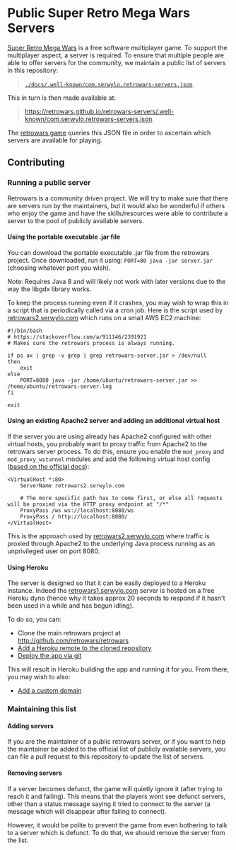 # Public Super Retro Mega Wars Servers

[Super Retro Mega Wars](https://github.com/retrowars/retrowars) is a free software multiplayer game.
To support the multiplayer aspect, a server is required.
To ensure that multiple people are able to offer servers for the community, we maintain a public
list of servers in this repository:

> [`./docs/.well-known/com.serwylo.retrowars-servers.json`](./docs/.well-known/com.serwylo.retrowars-servers.json).

This in turn is then made available at:

> https://retrowars.github.io/retrowars-servers/.well-known/com.serwylo.retrowars-servers.json.

The [retrowars game](https://github.com/retrowars/retrowars) queries this JSON file in order to ascertain which servers are available for playing.

## Contributing

### Running a public server

Retrowars is a community driven project. We will try to make sure that there are servers run by the maintainers, but it would also be wonderful if others who enjoy the game and have the skills/resources were able to contribute a server to the pool of publicly available servers.

#### Using the portable executable .jar file

You can download the portable executable .jar file from the retrowars project.
Once downloaded, run it using: `PORT=80 java -jar server.jar` (choosing whatever port you wish).

Note: Requires Java 8 and will likely not work with later versions due to the way the libgdx library works.

To keep the process running even if it crashes, you may wish to wrap this in a script that is periodically called via a cron job.
Here is the script used by [retrowars2.serwylo.com](http://retrowars2.serwylo.com) which runs on a small AWS EC2 machine:

```
#!/bin/bash
# https://stackoverflow.com/a/911146/2391921
# Makes sure the retrowars process is always running.

if ps ax | grep -v grep | grep retrowars-server.jar > /dev/null
then
    exit
else
    PORT=8080 java -jar /home/ubuntu/retrowars-server.jar >> /home/ubuntu/retrowars-server.log
fi

exit
```

#### Using an existing Apache2 server and adding an additional virtual host

If the server you are using already has Apache2 configured with other virtual hosts, you probably want to proxy traffic from Apache2 to the retrowars server process. 
To do this, ensure you enable the `mod_proxy` and `mod_proxy_wstunnel` modules and add the following virtual host config ([based on the official docs](http://httpd.apache.org/docs/2.4/mod/mod_proxy_wstunnel.html)):

```
<VirtualHost *:80>
	ServerName retrowars2.serwylo.com

	# The more specific path has to come first, or else all requests will be proxied via the HTTP proxy endpoint at "/*"
	ProxyPass /ws ws://localhost:8080/ws
	ProxyPass / http://localhost:8080/
</VirtualHost>

```

This is the approach used by [retrowars2.serwylo.com](http://retrowars2.serwylo.com) where traffic is proxied through Apache2 to the underlying Java process running as an unprivileged user on port 8080.

#### Using Heroku

The server is designed so that it can be easily deployed to a Heroku instance. Indeed the [retrowars1.serwylo.com](http://retrowars1.serwylo.com/info) server is hosted on a free Heroku dyno (hence why it takes approx 20 seconds to respond if it hasn't been used in a while and has begun idling).

To do so, you can:
 * Clone the main retrowars project at http://github.com/retrowars/retrowars
 * [Add a Heroku remote to the cloned repository](https://devcenter.heroku.com/articles/git#creating-a-heroku-remote)
 * [Deploy the app via git](https://devcenter.heroku.com/articles/git#deploying-code)

This will result in Heroku building the app and running it for you. From there, you may wish to also:
 * [Add a custom domain](https://devcenter.heroku.com/articles/custom-domains)

### Maintaining this list

#### Adding servers
If you are the maintainer of a public retrowars server, or if you want to help the maintainer be added to the official list of publicly available servers, you can file a pull request to this repository to update the list of servers.

#### Removing servers
If a server becomes defunct, the game will quietly ignore it (after trying to reach it and failing).
This means that the players wont see defunct servers, other than a status message saying it tried to connect to the server (a message which will disappear after failing to connect).

However, it would be polite to prevent the game from even bothering to talk to a server which is defunct.
To do that, we should remove the server from the list.
